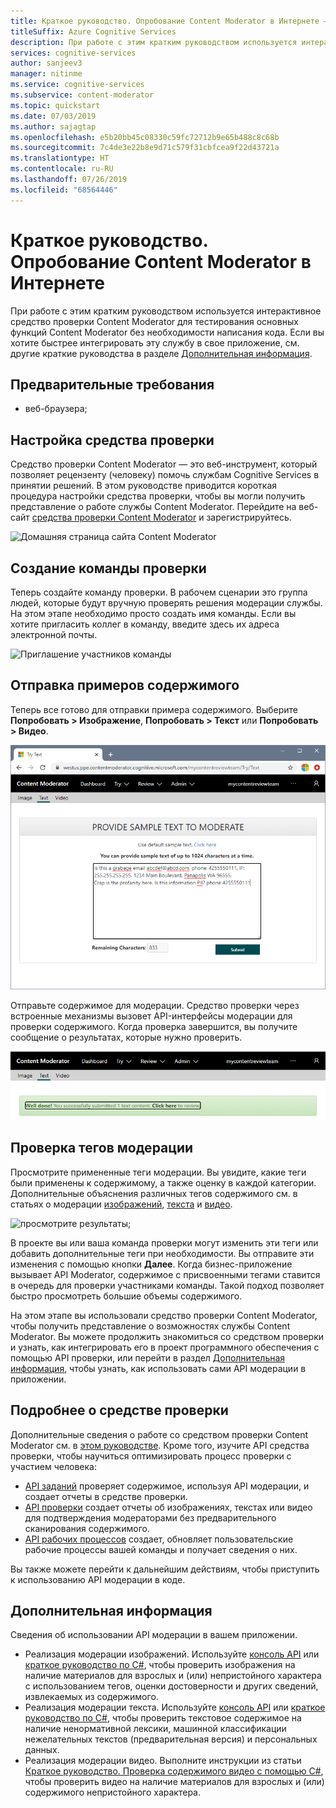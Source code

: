 ```yaml
---
title: Краткое руководство. Опробование Content Moderator в Интернете — Content Moderator
titleSuffix: Azure Cognitive Services
description: При работе с этим кратким руководством используется интерактивное средство проверки Content Moderator для тестирования основных функций Content Moderator без необходимости написания кода.
services: cognitive-services
author: sanjeev3
manager: nitinme
ms.service: cognitive-services
ms.subservice: content-moderator
ms.topic: quickstart
ms.date: 07/03/2019
ms.author: sajagtap
ms.openlocfilehash: e5b20bb45c08330c59fc72712b9e65b488c8c68b
ms.sourcegitcommit: 7c4de3e22b8e9d71c579f31cbfcea9f22d43721a
ms.translationtype: HT
ms.contentlocale: ru-RU
ms.lasthandoff: 07/26/2019
ms.locfileid: "68564446"
---
```

# <a name="quickstart-try-content-moderator-on-the-web"></a>Краткое руководство. Опробование Content Moderator в Интернете

При работе с этим кратким руководством используется интерактивное средство проверки Content Moderator для тестирования основных функций Content Moderator без необходимости написания кода. Если вы хотите быстрее интегрировать эту службу в свое приложение, см. другие краткие руководства в разделе [Дополнительная информация](#next-steps).

## <a name="prerequisites"></a>Предварительные требования

- веб-браузера;

## <a name="set-up-the-review-tool"></a>Настройка средства проверки
Средство проверки Content Moderator — это веб-инструмент, который позволяет рецензенту (человеку) помочь службам Cognitive Services в принятии решений. В этом руководстве приводится короткая процедура настройки средства проверки, чтобы вы могли получить представление о работе службы Content Moderator. Перейдите на веб-сайт [средства проверки Content Moderator](https://contentmoderator.cognitive.microsoft.com/) и зарегистрируйтесь.

![Домашняя страница сайта Content Moderator](images/homepage.PNG)

## <a name="create-a-review-team"></a>Создание команды проверки

Теперь создайте команду проверки. В рабочем сценарии это группа людей, которые будут вручную проверять решения модерации службы. На этом этапе необходимо просто создать имя команды. Если вы хотите пригласить коллег в команду, введите здесь их адреса электронной почты.

![Приглашение участников команды](images/QuickStart-2-small.png)

## <a name="upload-sample-content"></a>Отправка примеров содержимого

Теперь все готово для отправки примера содержимого. Выберите **Попробовать > Изображение**, **Попробовать > Текст** или **Попробовать > Видео**.

![Проверка модерации для изображений или текста](images/tryimagesortext.png)

Отправьте содержимое для модерации. Средство проверки через встроенные механизмы вызовет API-интерфейсы модерации для проверки содержимого. Когда проверка завершится, вы получите сообщение о результатах, которые нужно проверить.

![Модерация файлов](images/submitted.png)

## <a name="review-moderation-tags"></a>Проверка тегов модерации

Просмотрите примененные теги модерации. Вы увидите, какие теги были применены к содержимому, а также оценку в каждой категории. Дополнительные объяснения различных тегов содержимого см. в статьях о модерации [изображений](image-moderation-api.md), [текста](text-moderation-api.md) и [видео](video-moderation-api.md).

![просмотрите результаты;](images/reviewresults_text.png)

В проекте вы или ваша команда проверки могут изменить эти теги или добавить дополнительные теги при необходимости. Вы отправите эти изменения с помощью кнопки **Далее**. Когда бизнес-приложение вызывает API Moderator, содержимое с присвоенными тегами ставится в очередь для проверки участниками команды. Такой подход позволяет быстро просмотреть большие объемы содержимого.

На этом этапе вы использовали средство проверки Content Moderator, чтобы получить представление о возможностях службы Content Moderator. Вы можете продолжить знакомиться со средством проверки и узнать, как интегрировать его в проект программного обеспечения с помощью API проверки, или перейти в раздел [Дополнительная информация](#next-steps), чтобы узнать, как использовать сами API модерации в приложении.

## <a name="learn-more-about-the-review-tool"></a>Подробнее о средстве проверки

Дополнительные сведения о работе со средством проверки Content Moderator см. в [этом руководстве](Review-Tool-User-Guide/human-in-the-loop.md). Кроме того, изучите API средства проверки, чтобы научиться оптимизировать процесс проверки с участием человека:
- [API заданий](try-review-api-job.md) проверяет содержимое, используя API модерации, и создает отчеты в средстве проверки. 
- [API проверки](try-review-api-review.md) создает отчеты об изображениях, текстах или видео для подтверждения модераторами без предварительного сканирования содержимого. 
- [API рабочих процессов](try-review-api-workflow.md) создает, обновляет пользовательские рабочие процессы вашей команды и получает сведения о них.

Вы также можете перейти к дальнейшим действиям, чтобы приступить к использованию API модерации в коде.

## <a name="next-steps"></a>Дополнительная информация

Сведения об использовании API модерации в вашем приложении.
- Реализация модерации изображений. Используйте [консоль API](try-image-api.md) или [краткое руководство по C#](image-moderation-quickstart-dotnet.md), чтобы проверить изображения на наличие материалов для взрослых и (или) непристойного характера с использованием тегов, оценки достоверности и других сведений, извлекаемых из содержимого.
- Реализация модерации текста. Используйте [консоль API](try-text-api.md) или [краткое руководство по C#](text-moderation-quickstart-dotnet.md), чтобы проверить текстовое содержимое на наличие ненормативной лексики, машинной классификации нежелательных текстов (предварительная версия) и персональных данных.
- Реализация модерации видео. Выполните инструкции из статьи [Краткое руководство. Проверка содержимого видео с помощью C#](video-moderation-api.md), чтобы проверить видео на наличие материалов для взрослых и (или) содержимого непристойного характера. 
